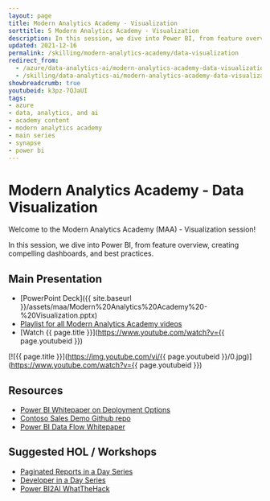 ```yaml
---
layout: page
title: Modern Analytics Academy - Visualization
sorttitle: 5 Modern Analytics Academy - Visualization
description: In this session, we dive into Power BI, from feature overview, creating compelling dashboards, and best practices.
updated: 2021-12-16
permalink: /skilling/modern-analytics-academy/data-visualization
redirect_from:
  - /azure/data-analytics-ai/modern-analytics-academy-data-visualization
  - /skilling/data-analytics-ai/modern-analytics-academy-data-visualization
showbreadcrumb: true
youtubeid: k3pz-7QJaUI
tags: 
- azure
- data, analytics, and ai
- academy content
- modern analytics academy
- main series
- synapse
- power bi
---
```


# Modern Analytics Academy - Data Visualization

Welcome to the Modern Analytics Academy (MAA) - Visualization session!

In this session, we dive into Power BI, from feature overview, creating compelling dashboards, and best practices.

## Main Presentation

* [PowerPoint Deck]({{ site.baseurl }}/assets/maa/Modern%20Analytics%20Academy%20-%20Visualization.pptx)
* [Playlist for all Modern Analytics Academy videos](https://www.youtube.com/playlist?list=PL8_VXqhvJI9DtxeuFmmQ0V6Z_zL0MXnnI)
* [Watch {{ page.title }}](https://www.youtube.com/watch?v={{ page.youtubeid }})

[![{{ page.title }}](https://img.youtube.com/vi/{{ page.youtubeid }}/0.jpg)](https://www.youtube.com/watch?v={{ page.youtubeid }})

## Resources

* [Power BI Whitepaper on Deployment Options](https://aka.ms/PBIEnterpriseDeploymentWP)
* [Contoso Sales Demo Github repo](https://github.com/microsoft/Power-BI-Embedded-Contoso-Sales-Demo)
* [Power BI Data Flow Whitepaper](https://go.microsoft.com/fwlink/?linkid=2011419&clcid=0x409)

## Suggested HOL / Workshops

* [Paginated Reports in a Day Series](https://docs.microsoft.com/en-us/power-bi/learning-catalog/paginated-reports-online-course)
* [Developer in a Day Series](https://docs.microsoft.com/en-us/power-bi/learning-catalog/developer-online-course)
* [Power BI2AI WhatTheHack](https://github.com/microsoft/WhatTheHack/blob/master/018-BI2AI/README.md)

